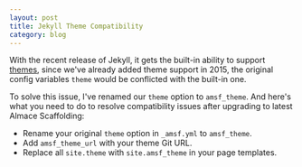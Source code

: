```yaml
---
layout: post
title: Jekyll Theme Compatibility
category: blog
---
```


With the recent release of Jekyll, it gets the built-in ability to support [themes](https://jekyllrb.com/docs/themes/), since we've already added theme support in 2015, the original config variables `theme` would be conflicted with the built-in one.

To solve this issue, I've renamed our `theme` option to `amsf_theme`. And here's what you need to do to resolve compatibility issues after upgrading to latest Almace Scaffolding:

- Rename your original `theme` option in `_amsf.yml` to `amsf_theme`.
- Add `amsf_theme_url` with your theme Git URL.
- Replace all `site.theme` with `site.amsf_theme` in your page templates.
